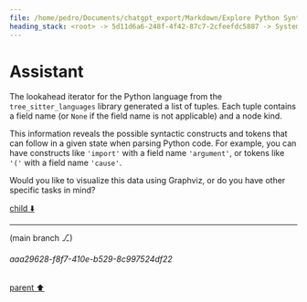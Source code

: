 ```yaml
---
file: /home/pedro/Documents/chatgpt_export/Markdown/Explore Python Syntax Graphviz.md
heading_stack: <root> -> 5d11d6a6-248f-4f42-87c7-2cfeefdc5887 -> System -> 68c39207-346e-47cf-8c4c-5f153f2ac305 -> System -> aaa27992-bb31-4d04-9962-3478d816a032 -> User -> b6e4ecf9-36bd-4820-af58-e4a9f1f5464f -> Assistant -> 73685182-6dbf-42fb-b01f-65ae86e8c2ec -> Tool -> fba7b060-5569-45ff-8746-e0a25d230d1b -> Assistant -> cd968572-a4a2-4360-887a-120f08b7542f -> Tool -> 0163a4d5-f781-4253-ae6d-1f6b7a26924e -> Assistant
---
```

# Assistant

The lookahead iterator for the Python language from the `tree_sitter_languages` library generated a list of tuples. Each tuple contains a field name (or `None` if the field name is not applicable) and a node kind.

This information reveals the possible syntactic constructs and tokens that can follow in a given state when parsing Python code. For example, you can have constructs like `'import'` with a field name `'argument'`, or tokens like `'('` with a field name `'cause'`.

Would you like to visualize this data using Graphviz, or do you have other specific tasks in mind?

[child ⬇️](#aaa29628-f8f7-410e-b529-8c997524df22)

---

(main branch ⎇)
###### aaa29628-f8f7-410e-b529-8c997524df22
[parent ⬆️](#0163a4d5-f781-4253-ae6d-1f6b7a26924e)
